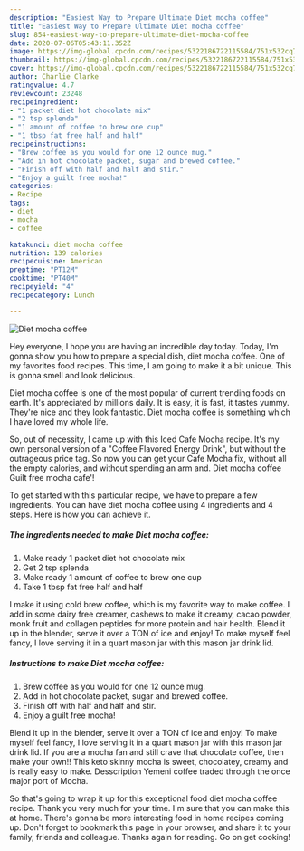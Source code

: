 ```yaml
---
description: "Easiest Way to Prepare Ultimate Diet mocha coffee"
title: "Easiest Way to Prepare Ultimate Diet mocha coffee"
slug: 854-easiest-way-to-prepare-ultimate-diet-mocha-coffee
date: 2020-07-06T05:43:11.352Z
image: https://img-global.cpcdn.com/recipes/5322186722115584/751x532cq70/diet-mocha-coffee-recipe-main-photo.jpg
thumbnail: https://img-global.cpcdn.com/recipes/5322186722115584/751x532cq70/diet-mocha-coffee-recipe-main-photo.jpg
cover: https://img-global.cpcdn.com/recipes/5322186722115584/751x532cq70/diet-mocha-coffee-recipe-main-photo.jpg
author: Charlie Clarke
ratingvalue: 4.7
reviewcount: 23248
recipeingredient:
- "1 packet diet hot chocolate mix"
- "2 tsp splenda"
- "1 amount of coffee to brew one cup"
- "1 tbsp fat free half and half"
recipeinstructions:
- "Brew coffee as you would for one 12 ounce mug."
- "Add in hot chocolate packet, sugar and brewed coffee."
- "Finish off with half and half and stir."
- "Enjoy a guilt free mocha!"
categories:
- Recipe
tags:
- diet
- mocha
- coffee

katakunci: diet mocha coffee 
nutrition: 139 calories
recipecuisine: American
preptime: "PT12M"
cooktime: "PT40M"
recipeyield: "4"
recipecategory: Lunch

---
```



![Diet mocha coffee](https://img-global.cpcdn.com/recipes/5322186722115584/751x532cq70/diet-mocha-coffee-recipe-main-photo.jpg)

Hey everyone, I hope you are having an incredible day today. Today, I'm gonna show you how to prepare a special dish, diet mocha coffee. One of my favorites food recipes. This time, I am going to make it a bit unique. This is gonna smell and look delicious.

Diet mocha coffee is one of the most popular of current trending foods on earth. It's appreciated by millions daily. It is easy, it is fast, it tastes yummy. They're nice and they look fantastic. Diet mocha coffee is something which I have loved my whole life.

So, out of necessity, I came up with this Iced Cafe Mocha recipe. It&#39;s my own personal version of a &#34;Coffee Flavored Energy Drink&#34;, but without the outrageous price tag. So now you can get your Cafe Mocha fix, without all the empty calories, and without spending an arm and. Diet mocha coffee Guilt free mocha cafe&#39;!


To get started with this particular recipe, we have to prepare a few ingredients. You can have diet mocha coffee using 4 ingredients and 4 steps. Here is how you can achieve it.

<!--inarticleads1-->

##### The ingredients needed to make Diet mocha coffee:

1. Make ready 1 packet diet hot chocolate mix
1. Get 2 tsp splenda
1. Make ready 1 amount of coffee to brew one cup
1. Take 1 tbsp fat free half and half


I make it using cold brew coffee, which is my favorite way to make coffee. I add in some dairy free creamer, cashews to make it creamy, cacao powder, monk fruit and collagen peptides for more protein and hair health. Blend it up in the blender, serve it over a TON of ice and enjoy! To make myself feel fancy, I love serving it in a quart mason jar with this mason jar drink lid. 

<!--inarticleads2-->

##### Instructions to make Diet mocha coffee:

1. Brew coffee as you would for one 12 ounce mug.
1. Add in hot chocolate packet, sugar and brewed coffee.
1. Finish off with half and half and stir.
1. Enjoy a guilt free mocha!


Blend it up in the blender, serve it over a TON of ice and enjoy! To make myself feel fancy, I love serving it in a quart mason jar with this mason jar drink lid. If you are a mocha fan and still crave that chocolate coffee, then make your own!! This keto skinny mocha is sweet, chocolatey, creamy and is really easy to make. Desscription Yemeni coffee traded through the once major port of Mocha. 

So that's going to wrap it up for this exceptional food diet mocha coffee recipe. Thank you very much for your time. I'm sure that you can make this at home. There's gonna be more interesting food in home recipes coming up. Don't forget to bookmark this page in your browser, and share it to your family, friends and colleague. Thanks again for reading. Go on get cooking!
